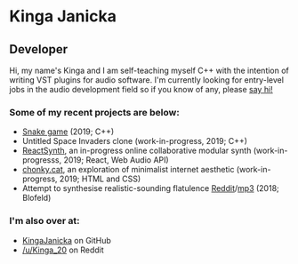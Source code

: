 # Kinga Janicka

## Developer

Hi, my name's Kinga and I am self-teaching myself C++ with the intention of writing
VST plugins for audio software. I'm currently looking for entry-level jobs in the
audio development field so if you know of any, please [say hi!](mailto:kinga@chonky.cat)

### Some of my recent projects are below:

- [Snake game](https://github.com/KingaJanicka/Snake) (2019; C++)
- Untitled Space Invaders clone (work-in-progress, 2019; C++)
- [ReactSynth](https://github.com/KingaJanicka/ReactSynth), an in-progress online collaborative modular synth (work-in-progresss, 2019; React, Web Audio API)
- [chonky.cat](https://chonky.cat), an exploration of minimalist internet aesthetic (work-in-progress, 2019; HTML and CSS)
- Attempt to synthesise realistic-sounding flatulence [Reddit](https://www.reddit.com/r/synthesizers/comments/8bezu8/ive_had_my_first_synth_blofeld_since_the/)/[mp3](https://drive.google.com/file/d/1FkqlnW9dL1HB1q_pCAqW8GMwPf1fykMO/preview) (2018; Blofeld)

### I'm also over at:

- [KingaJanicka](https://github.com/KingaJanicka) on GitHub
- [/u/Kinga_20](https://www.reddit.com/user/Kinga_20) on Reddit
